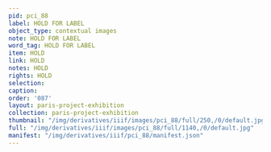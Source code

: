 ```yaml
---
pid: pci_88
label: HOLD FOR LABEL
object_type: contextual images
note: HOLD FOR LABEL
word_tag: HOLD FOR LABEL
item: HOLD
link: HOLD
notes: HOLD
rights: HOLD
selection: 
caption: 
order: '087'
layout: paris-project-exhibition
collection: paris-project-exhibition
thumbnail: "/img/derivatives/iiif/images/pci_88/full/250,/0/default.jpg"
full: "/img/derivatives/iiif/images/pci_88/full/1140,/0/default.jpg"
manifest: "/img/derivatives/iiif/pci_88/manifest.json"
---
```

